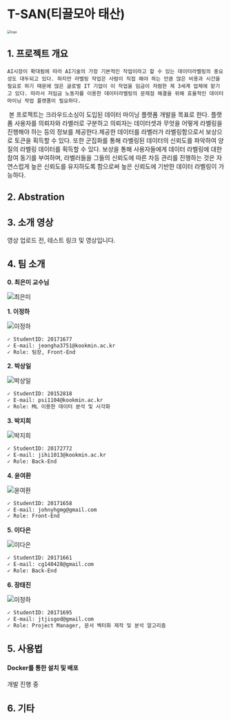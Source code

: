<!--

# Welcome to GitHub

캡스톤 팀 생성을 축하합니다.

## 팀소개 및 페이지를 꾸며주세요.

- 프로젝트 소개
  - 프로젝트 설치방법 및 데모, 사용방법, 프리뷰등을 readme.md에 작성.
  - Api나 사용방법등 내용이 많을경우 wiki에 꾸미고 링크 추가.

- 팀페이지 꾸미기
  - 프로젝트 소개 및 팀원 소개
  - index.md 예시보고 수정.

- GitHub Pages 리파지토리 Settings > Options > GitHub Pages 
  - Source를 marster branch
  - Theme Chooser에서 태마선택
  - 수정후 팀페이지 확인하여 점검.

**팀페이지 주소** -> https://kookmin-sw.github.io/ '{{자신의 리파지토리 아이디}}'

**예시)** 2020년 0조  https://kookmin-sw.github.io/capstone-2020-0/


## 내용에 아래와 같은 내용들을 추가하세요.

-->

# T-SAN(티끌모아 태산)

<img src="img/logo.png" alt="logo" style="zoom:50%;" />

## 1. 프로젝트 개요

 	AI시장이 확대됨에 따라 AI기술의 가장 기본적인 작업이라고 할 수 있는 데이터라벨링의 중요성도 대두되고 있다. 하지만 라벨링 작업은 사람이 직접 해야 하는 만큼 많은 비용과 시간을 필요로 하기 때문에 많은 글로벌 IT 기업이 이 작업을 임금이 저렴한 제 3세계 업체에 맡기고 있다. 따라서 저임금 노동자를 이용한 데이터라벨링의 문제점 해결을 위해 효율적인 데이터마이닝 작업 플랫폼이 필요하다.

​	본 프로젝트는 크라우드소싱이 도입된 데이터 마이닝 플랫폼 개발을 목표로 한다. 플랫폼 사용자를 의뢰자와 라벨러로 구분하고 의뢰자는 데이터셋과 무엇을 어떻게 라벨링을 진행해야 하는 등의 정보를 제공한다.제공한 데이터를 라벨러가 라벨링함으로서 보상으로 토큰을 획득할 수 있다. 또한 군집화를 통해 라벨링된 데이터의 신뢰도를 파악하여 양질의 라벨링 데이터를 획득할 수 있다. 보상을 통해 사용자들에게 데이터 라벨링에 대한 참여 동기를 부여하며, 라벨러들을 그들의 신뢰도에 따른 차등 관리를 진행하는 것은 자연스럽게 높은 신뢰도를 유지하도록 함으로써 높은 신뢰도에 기반한 데이터 라벨링이 가능하다.

## 2. Abstration



## 3. 소개 영상

영상 업로드 전, 테스트 링크 및 영상입니다.

## 4. 팀 소개

**0. 최은미 교수님**

<img src="img/최은미.png" alt="최은미" />


**1. 이정하**

<img src="img/이정하.png" alt="이정하" />

```markdown
✓ StudentID: 20171677
✓ E-mail: jeongha3751@kookmin.ac.kr
✓ Role: 팀장, Front-End
```

**2. 박상일**

<img src="img/박상일.png" alt="박상일" />

```markdown
✓ StudentID: 20152818
✓ E-mail: psi1104@kookmin.ac.kr
✓ Role: ML 이용한 데이터 분석 및 시각화
```


**3. 박지희**

<img src="img/박지희.png" alt="박지희" />

```markdown
✓ StudentID: 20172772
✓ E-mail: jihi1013@kookmin.ac.kr
✓ Role: Back-End
```

**4. 윤여환**

<img src="img/윤여환.png" alt="윤여환" />

```markdown
✓ StudentID: 20171658
✓ E-mail: johnyhgmg@gmail.com
✓ Role: Front-End
```

**5. 이다은**

<img src="img/이다은.png" alt="이다은" />

```markdown
✓ StudentID: 20171661
✓ E-mail: cg140428@gmail.com
✓ Role: Back-End
```

**6. 장태진**

<img src="img/장태진.png" alt="이정하" />

```markdown
✓ StudentID: 20171695
✓ E-mail: jtjisgod@gmail.com
✓ Role: Project Manager, 문서 벡터화 제작 및 분석 알고리즘
```


## 5. 사용법

<!-- 소스코드제출시 설치법이나 사용법을 작성하세요. -->

#### Docker를 통한 설치 및 배포
개발 진행 중

## 6. 기타

<!-- 추가적인 내용은 자유롭게 작성하세요. -->


<!-- ## Markdown을 사용하여 내용꾸미기

Markdown은 작문을 스타일링하기위한 가볍고 사용하기 쉬운 구문입니다. 여기에는 다음을위한 규칙이 포함됩니다.

```markdown
Syntax highlighted code block

# Header 1
## Header 2
### Header 3

- Bulleted
- List

1. Numbered
2. List

**Bold** and _Italic_ and `Code` text

[Link](url) and ![Image](src)
```

자세한 내용은 [GitHub Flavored Markdown](https://guides.github.com/features/mastering-markdown/).

### Support or Contact

readme 파일 생성에 추가적인 도움이 필요하면 [도움말](https://help.github.com/articles/about-readmes/) 이나 [contact support](https://github.com/contact) 을 이용하세요. -->
